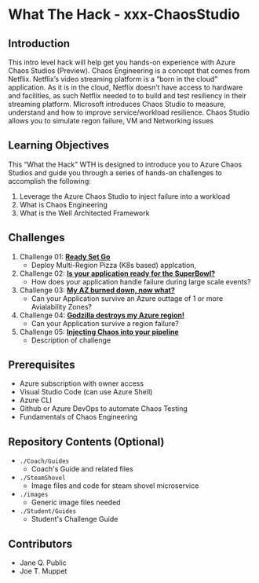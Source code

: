 # What The Hack - xxx-ChaosStudio

## Introduction
This intro level hack will help get you hands-on experience with Azure Chaos Studios (Preview). Chaos Engineering is a concept that comes from Netflix. Netflix’s video streaming platform is a “born in the cloud” application. As it is in the cloud, Netflix doesn’t have access to hardware and facilities, as such Netflix needed to to build and test resiliency in their streaming platform. Microsoft introduces Chaos Studio to measure, understand and how to improve service/workload resilience. Chaos Studio allows you to simulate regon failure, VM and Networking issues

## Learning Objectives
This “What the Hack” WTH is designed to introduce you to Azure Chaos Studios and guide you through a series of hands-on challenges to accomplish the following:
  
1. Leverage the Azure Chaos Studio to inject failure into a workload
2. What is Chaos Engineering
3. What is the Well Architected Framework

## Challenges
1. Challenge 01: **[Ready Set Go](Student/Challenge-01.md)**
	 - Deploy Multi-Region Pizza (K8s based) applcation,
1. Challenge 02: **[Is your application ready for the SuperBowl?](Student/Challenge-02.md)**
	 - How does your application handle failure during large scale events?
1. Challenge 03: **[My AZ burned down, now what?](Student/Challenge-03.md)**
	 - Can your Application survive an Azure outtage of 1 or more Avialability Zones?
1. Challenge 04: **[Godzilla destroys my Azure region!](Student/Challenge-04.md)**
	 - Can your Application survive a region failure? 
1. Challenge 05: **[Injecting Chaos into your pipeline](Student/Challenge-05.md)**
	 - Description of challenge

## Prerequisites
- Azure subscription with owner access
- Visual Studio Code (can use Azure Shell)
- Azure CLI
- Github or Azure DevOps to automate Chaos Testing
- Fundamentals of Chaos Engineering

## Repository Contents (Optional)
- `./Coach/Guides`
  - Coach's Guide and related files
- `./SteamShovel`
  - Image files and code for steam shovel microservice
- `./images`
  - Generic image files needed
- `./Student/Guides`
  - Student's Challenge Guide

## Contributors
- Jane Q. Public
- Joe T. Muppet
